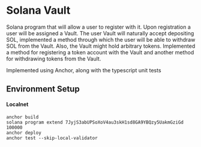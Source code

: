 # Solana Vault

Solana program that will allow a user to register with it. Upon registration a user will be assigned a Vault.
The user Vault will naturally accept depositing SOL, implemented a method through which the user will be able to withdraw SOL from the Vault.
Also, the Vault might hold arbitrary tokens. Implemented a method for registering a token account with the Vault and another method for withdrawing tokens from the Vault.

Implemented using Anchor, along with the typescript unit tests

## Environment Setup


#### Localnet
```
anchor build
solana program extend 7JyjS3abUPSoXoV4au3skH1sd8GA9YBQzy5UakmGziGd 100000
anchor deploy
anchor test --skip-local-validator
```
